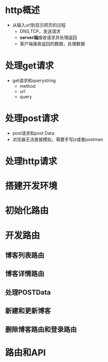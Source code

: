 # http概述

- 从输入url到显示网页的过程
  - DNS,TCP，发送请求
  - **server端**接收请求并处理返回
  - 客户端接收返回的数据，处理数据

# 处理get请求

- get请求和querystring
  - method
  - url
  - query

# 处理post请求

- post请求和post Data
- 浏览器无法直接模拟，需要手写js或者postman

# 处理http请求

# 搭建开发环境

# 初始化路由

# 开发路由

## 博客列表路由

## 博客详情路由

## 处理POSTData

## 新建和更新博客

## 删除博客路由和登录路由

# 路由和API
